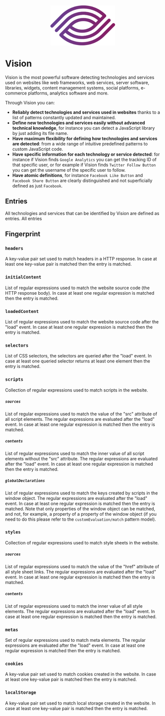 <p align="center"> 
    <img src="vision.svg" alt="" width="210px">
</p>

# Vision
Vision is the most powerful software detecting technologies and
services used on websites like web frameworks, web services,
server software, libraries, widgets, content management systems, social platforms,
e-commerce platforms, analytics software and more.

Through Vision you can:
-   **Reliably detect technologies and services used in websites**
thanks to a list of patterns constantly updated and maintained.
-   **Define new technologies and services easily without
advanced technical knowledge**, for instance you can detect
a JavaScript library by just adding its file name.
-   **Have maximum flexibility for defining how technologies and
services are detected**: from a wide range of intuitive
predefined patterns to custom JavaScript code.
-   **Have specific information for each technology or service detected**:
for instance if Vision finds `Google Analytics` you can get the tracking ID of
that specific user, or for example if Vision finds `Twitter Follow Button`
you can get the username of the specific user to follow.
-   **Have atomic definitions**, for instance `Facebook Like Button`
and `Facebook Share Button` are clearly distinguished and not superficially
defined as just `Facebook`.

## Entries
All technologies and services that can be identified by Vision are defined as
entries. All entries

## Fingerprint

### `headers`
A key-value pair set used to match headers in a HTTP response.
In case at least one key-value pair is matched then the entry is matched.

### `initialContent`
List of regular expressions used to match the website source code (the HTTP response body). In case at least one regular expression is matched then the entry is matched.

### `loadedContent`
List of regular expressions used to match the website source code after the "load" event. In case at least one regular expression is matched then the entry is matched.

### `selectors`
List of CSS selectors, the selectors are queried after the "load" event. In case at least one queried selector returns at least one element then the entry is matched.

### `scripts`
Collection of regular expressions used to match scripts in the website.

##### `sources`
List of regular expressions used to match the value of the "src" attribute of all script elements. The regular expressions are evaluated after the "load" event. In case at least one regular expression is matched then the entry is matched.

##### `contents`
List of regular expressions used to match the inner value of all script elements without the "src" attribute. The regular expressions are evaluated after the "load" event. In case at least one regular expression is matched then the entry is matched.

##### `globalDeclarations`
List of regular expressions used to match the keys created by scripts in the window object. The regular expressions are evaluated after the "load" event. In case at least one regular expression is matched then the entry is matched. Note that only properties of the window object can be matched, and not, for example, a property of a property of the window object (if you need to do this please refer to the `customEvaluation/match` pattern model).

### `styles`
Collection of regular expressions used to match style sheets in the website.
 
##### `sources`
List of regular expressions used to match the value of the "href" attribute of all style sheet links. The regular expressions are evaluated after the "load" event. In case at least one regular expression is matched then the entry is matched.

##### `contents`
List of regular expressions used to match the inner value of all style elements. The regular expressions are evaluated after the "load" event. In case at least one regular expression is matched then the entry is matched.

### `metas`
Set of regular expressions used to match meta elements. The regular expressions are evaluated after the "load" event. In case at least one regular expression is matched then the entry is matched.

### `cookies`
A key-value pair set used to match cookies created in the website.
In case at least one key-value pair is matched then the entry is matched.

### `localStorage`
A key-value pair set used to match local storage created in the website.
In case at least one key-value pair is matched then the entry is matched.
